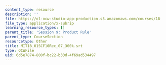 ```yaml
---
content_type: resource
description: ''
file: https://ol-ocw-studio-app-production.s3.amazonaws.com/courses/18-01sc-single-variable-calculus-fall-2010/6d5e7874800fbc22b33d4f69ad534497_MIT18_01SCF10Rec_07_300k.srt
file_type: application/x-subrip
learning_resource_types: []
parent_title: 'Session 9: Product Rule'
parent_type: CourseSection
resourcetype: Other
title: MIT18_01SCF10Rec_07_300k.srt
type: OCWFile
uid: 6d5e7874-800f-bc22-b33d-4f69ad534497
---
```


